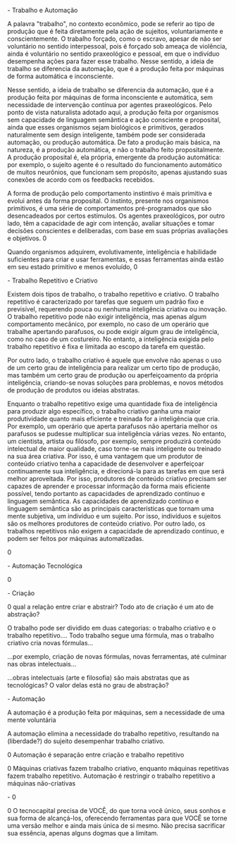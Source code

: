 \- Trabalho e Automação

A palavra "trabalho", no contexto econômico, pode se referir ao tipo de produção que é feita diretamente pela ação de sujeitos, voluntariamente e conscientemente. O trabalho forçado, como o escravo, apesar de não ser voluntário no sentido interpessoal, pois é forçado sob ameaça de violência, ainda é voluntário no sentido praxeológico e pessoal, em que o indivíduo desempenha ações para fazer esse trabalho. Nesse sentido, a ideia de trabalho se diferencia da automação, que é a produção feita por máquinas de forma automática e inconsciente.

Nesse sentido, a ideia de trabalho se diferencia da automação, que é a produção feita por máquinas de forma inconsciente e automática, sem necessidade de intervenção contínua por agentes praxeológicos. Pelo ponto de vista naturalista adotado aqui, a produção feita por organismos sem capacidade de linguagem semântica e ação consciente e proposital, ainda que esses organismos sejam biológicos e primitivos, gerados naturalmente sem design inteligente, também pode ser considerada automação, ou produção automática. De fato a produção mais básica, na natureza, é a produção automática, e não o trabalho feito propositalmente. A produção proposital é, ela própria, emergente da produção automática: por exemplo, o sujeito agente é o resultado do funcionamento automático de muitos neurônios, que funcionam sem propósito, apenas ajustando suas conexões de acordo com os feedbacks recebidos.

A forma de produção pelo comportamento instintivo é mais primitiva e evolui antes da forma proposital. O instinto, presente nos organismos primitivos, é uma série de comportamentos pré-programados que são desencadeados por certos estímulos. Os agentes praxeológicos, por outro lado, têm a capacidade de agir com intenção, avaliar situações e tomar decisões conscientes e deliberadas, com base em suas próprias avaliações e objetivos. 0

Quando organismos adquirem, evolutivamente, inteligência e habilidade suficientes para criar e usar ferramentas, e essas ferramentas ainda estão em seu estado primitivo e menos evoluído, 0

\- Trabalho Repetitivo e Criativo

Existem dois tipos de trabalho, o trabalho repetitivo e criativo. O trabalho repetitivo é caracterizado por tarefas que seguem um padrão fixo e previsível, requerendo pouca ou nenhuma inteligência criativa ou inovação. O trabalho repetitivo pode não exigir inteligência, mas apenas algum comportamento mecânico, por exemplo, no caso de um operário que trabalhe apertando parafusos, ou pode exigir algum grau de inteligência, como no caso de um costureiro. No entanto, a inteligência exigida pelo trabalho repetitivo é fixa e limitada ao escopo da tarefa em questão.

Por outro lado, o trabalho criativo é aquele que envolve não apenas o uso de um certo grau de inteligência para realizar um certo tipo de produção, mas também um certo grau de produção ou aperfeiçoamento da própria inteligência, criando-se novas soluções para problemas, e novos métodos de produção de produtos ou ideias abstratas.

Enquanto o trabalho repetitivo exige uma quantidade fixa de inteligência para produzir algo específico, o trabalho criativo ganha uma maior produtividade quanto mais eficiente e treinada for a inteligência que cria. Por exemplo, um operário que aperta parafusos não apertaria melhor os parafusos se pudesse multiplicar sua inteligência várias vezes. No entanto, um cientista, artista ou filósofo, por exemplo, sempre produzirá conteúdo intelectual de maior qualidade, caso torne-se mais inteligente ou treinado na sua área criativa. Por isso, é uma vantagem que um produtor de conteúdo criativo tenha a capacidade de desenvolver e aperfeiçoar continuamente sua inteligência, e direcioná-la para as tarefas em que será melhor aproveitada. Por isso, produtores de conteúdo criativo precisam ser capazes de aprender e processar informação da forma mais eficiente possível, tendo portanto as capacidades de aprendizado contínuo e linguagem semântica. As capacidades de aprendizado contínuo e linguagem semântica são as principais características que tornam uma mente subjetiva, um indivíduo e um sujeito. Por isso, indivíduos e sujeitos são os melhores produtores de conteúdo criativo. Por outro lado, os trabalhos repetitivos não exigem a capacidade de aprendizado contínuo, e podem ser feitos por máquinas automatizadas.

0

\- Automação Tecnológica

0

\- Criação

0 qual a relação entre criar e abstrair? Todo ato de criação é um ato de abstração?

O trabalho pode ser dividido em duas categorias: o trabalho criativo e o trabalho repetitivo…. Todo trabalho segue uma fórmula, mas o trabalho criativo cria novas fórmulas…

…por exemplo, criação de novas fórmulas, novas ferramentas, até culminar nas obras intelectuais…

…obras intelectuais (arte e filosofia) são mais abstratas que as tecnológicas? O valor delas está no grau de abstração?

\- Automação

A automação é a produção feita por máquinas, sem a necessidade de uma mente voluntária

A automação elimina a necessidade do trabalho repetitivo, resultando na (liberdade?) do sujeito desempenhar trabalho criativo.

0 Automação é separação entre criação e trabalho repetitivo

0 Máquinas criativas fazem trabalho criativo, enquanto máquinas repetitivas fazem trabalho repetitivo. Automação é restringir o trabalho repetitivo a máquinas não-criativas

\- 0

0 O tecnocapital precisa de VOCÊ, do que torna você único, seus sonhos e sua forma de alcançá-los, oferecendo ferramentas para que VOCÊ se torne uma versão melhor e ainda mais única de si mesmo. Não precisa sacrificar sua essência, apenas alguns dogmas que a limitam.